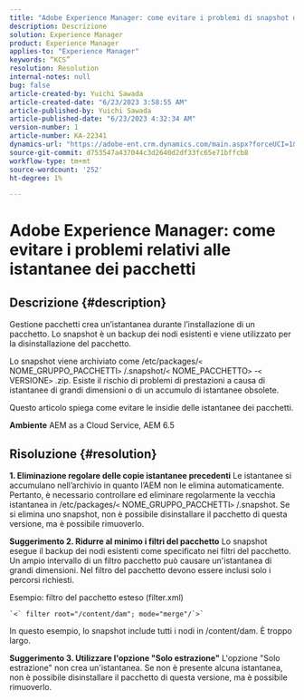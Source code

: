 ```yaml
---
title: "Adobe Experience Manager: come evitare i problemi di snapshot del pacchetto"
description: Descrizione
solution: Experience Manager
product: Experience Manager
applies-to: "Experience Manager"
keywords: “KCS”
resolution: Resolution
internal-notes: null
bug: false
article-created-by: Yuichi Sawada
article-created-date: "6/23/2023 3:58:55 AM"
article-published-by: Yuichi Sawada
article-published-date: "6/23/2023 4:32:34 AM"
version-number: 1
article-number: KA-22341
dynamics-url: "https://adobe-ent.crm.dynamics.com/main.aspx?forceUCI=1&pagetype=entityrecord&etn=knowledgearticle&id=d9102644-7a11-ee11-8f6d-6045bd006239"
source-git-commit: d753547a437044c3d2640d2df33fc65e71bffcb8
workflow-type: tm+mt
source-wordcount: '252'
ht-degree: 1%

---
```


# Adobe Experience Manager: come evitare i problemi relativi alle istantanee dei pacchetti

## Descrizione {#description}


Gestione pacchetti crea un’istantanea durante l’installazione di un pacchetto. Lo snapshot è un backup dei nodi esistenti e viene utilizzato per la disinstallazione del pacchetto.

Lo snapshot viene archiviato come /etc/packages/`<` NOME_GRUPPO_PACCHETTI`>` /.snapshot/`<` NOME_PACCHETTO`>` -`<` VERSIONE`>` .zip. Esiste il rischio di problemi di prestazioni a causa di istantanee di grandi dimensioni o di un accumulo di istantanee obsolete.

Questo articolo spiega come evitare le insidie delle istantanee dei pacchetti.

<b>Ambiente</b>
AEM as a Cloud Service, AEM 6.5


## Risoluzione {#resolution}


<b>1. Eliminazione regolare delle copie istantanee precedenti</b>
Le istantanee si accumulano nell’archivio in quanto l’AEM non le elimina automaticamente. Pertanto, è necessario controllare ed eliminare regolarmente la vecchia istantanea in /etc/packages/`<` NOME_GRUPPO_PACCHETTI`>` /.snapshot. Se si elimina uno snapshot, non è possibile disinstallare il pacchetto di questa versione, ma è possibile rimuoverlo.

<b>Suggerimento 2. Ridurre al minimo i filtri del pacchetto</b>
Lo snapshot esegue il backup dei nodi esistenti come specificato nei filtri del pacchetto. Un ampio intervallo di un filtro pacchetto può causare un&#39;istantanea di grandi dimensioni. Nel filtro del pacchetto devono essere inclusi solo i percorsi richiesti.

Esempio: filtro del pacchetto esteso (filter.xml)


```
`<` filter root="/content/dam"; mode="merge"/`>`
```


In questo esempio, lo snapshot include tutti i nodi in /content/dam. È troppo largo.

<b>Suggerimento 3. Utilizzare l&#39;opzione &quot;Solo estrazione&quot;</b>
L&#39;opzione &quot;Solo estrazione&quot; non crea un&#39;istantanea. Se non è presente alcuna istantanea, non è possibile disinstallare il pacchetto di questa versione, ma è possibile rimuoverlo.
